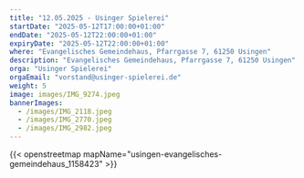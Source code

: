 ```yaml
---
title: "12.05.2025 - Usinger Spielerei"
startDate: "2025-05-12T17:00:00+01:00"
endDate: "2025-05-12T22:00:00+01:00"
expiryDate: "2025-05-12T22:00:00+01:00"
where: "Evangelisches Gemeindehaus, Pfarrgasse 7, 61250 Usingen"
description: "Evangelisches Gemeindehaus, Pfarrgasse 7, 61250 Usingen"
orga: "Usinger Spielerei"
orgaEmail: "vorstand@usinger-spielerei.de"
weight: 5
image: images/IMG_9274.jpeg
bannerImages:
  - /images/IMG_2118.jpeg
  - /images/IMG_2770.jpeg
  - /images/IMG_2982.jpeg
---
```

{{< openstreetmap mapName="usingen-evangelisches-gemeindehaus_1158423" >}}
